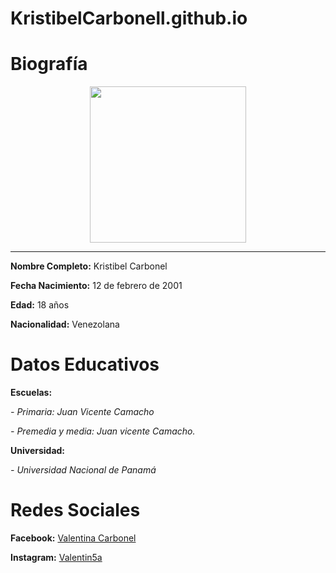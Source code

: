 # KristibelCarbonell.github.io
<h1>Biografía</h1>

<div align="center"> <p><img src="https://scontent.fpac1-2.fna.fbcdn.net/v/t1.0-0/p480x480/80199962_471261753531026_798575673210830848_o.jpg?_nc_cat=104&_nc_ohc=0vsyPilFJSMAQloMhN3TmLUimDbHV8AbM2vpBa3ZGXhb37YWAOJtLMpYw&_nc_ht=scontent.fpac1-2.fna&oh=adaea4dc4f449f3a3dfe70f0ef4d50fd&oe=5E7E3A65" width= "250" height= "250" > </div>
<hr>
<p><strong>Nombre Completo:</strong> Kristibel Carbonel
<p><strong>Fecha Nacimiento:</strong> 12 de febrero de 2001
<p><strong>Edad:</strong> 18 años
<p><strong>Nacionalidad:</strong> Venezolana 

<h1>Datos Educativos</h1>
<p><strong>Escuelas:</strong><p>
<p><em>- Primaria: Juan Vicente Camacho </em>
<p><em>- Premedia y media: Juan vicente Camacho. </em>
<p><strong>Universidad:</strong>
<P><em>- Universidad Nacional de Panamá</em>
<h1>Redes Sociales</h1>
<p><strong>Facebook:</strong> <a href="https://www.facebook.com/valentinacarbonell">Valentina Carbonel</a>
<p><strong>Instagram:</strong> <a href="https://www.instagram.com/valentin5a/">Valentin5a</a>
